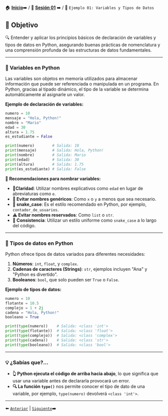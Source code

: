 🏠 [**Inicio**](../../Readme.md)➡️ / 📖 [**Sesión 01**](../Readme.md) ➡️ / 📝 `Ejemplo 01: Variables y Tipos de Datos`

## 🎯 Objetivo

🔍 Entender y aplicar los principios básicos de declaración de variables y tipos de datos en Python, asegurando buenas prácticas de nomenclatura y una comprensión profunda de las estructuras de datos fundamentales.

---

<!-- ## 🚀 Comencemos -->

### 📌 Variables en Python

<!-- ### 📌 Uso de variables y buenas prácticas de nomenclatura -->

Las variables son objetos en memoria utilizados para almacenar información que puede ser referenciada o manipulada en un programa. En Python, gracias al tipado dinámico, el tipo de la variable se determina automáticamente al asignarle un valor.

**Ejemplo de declaración de variables:**

```python
numero = 10
mensaje = "Hola, Python!"
nombre = "Mario"
edad = 30
altura = 1.75
es_estudiante = False

print(numero)        # Salida: 10
print(mensaje)       # Salida: Hola, Python!
print(nombre)        # Salida: Mario
print(edad)          # Salida: 30
print(altura)        # Salida: 1.75
print(es_estudiante) # Salida: False
```

**🔑 Recomendaciones para nombrar variables:**

- **📝Claridad**: Utilizar nombres explicativos como `edad` en lugar de abreviaturas como `e`.
- **🚫 Evitar nombres genéricos**: Como `x` o `y` a menos que sea necesario.
- **🐍 snake_case**: Es el estilo recomendado en Python, por ejemplo, `contador_de_usuarios`.
- **⚠️ Evitar nombres reservados**: Como `list` o `str`.
- **🔄 Consistencia**: Utilizar un estilo uniforme como `snake_case` a lo largo del código.

---

### 🧩 Tipos de datos en Python

Python ofrece tipos de datos variados para diferentes necesidades:

1. **Números**: `int`, `float`, y `complex`.
2. **Cadenas de caracteres (Strings)**: `str`, ejemplos incluyen "Ana" y "Python es divertido".
3. **Booleanos**: `bool`, que solo pueden ser `True` o `False`.

**Ejemplo de tipos de datos:**

```python
numero = 10
flotante = 10.5
complejo = 1 + 2j
cadena = "Hola, Python!"
booleano = True

print(type(numero))    # Salida: <class 'int'>
print(type(flotante))  # Salida: <class 'float'>
print(type(complejo))  # Salida: <class 'complex'>
print(type(cadena))    # Salida: <class 'str'>
print(type(booleano))  # Salida: <class 'bool'>
```

---

### 💡 **¿Sabías que?...**

- **👆 Python ejecuta el código de arriba hacia abajo**, lo que significa que usar una variable antes de declararla provocará un error.
- **🔍 La función `type()`** nos permite conocer el tipo de dato de una variable, por ejemplo, `type(numero)` devolverá `<class 'int'>`.

---

⬅️ [`Anterior`](../Readme.md) | [`Siguiente`](../Reto-01/Readme.md)➡️
